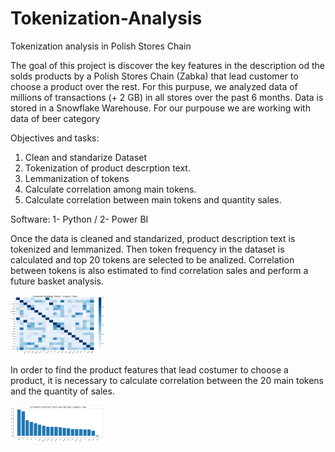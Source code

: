# Tokenization-Analysis

Tokenization analysis in Polish Stores Chain

The goal of this project is discover the key features in the description od the solds products by a Polish Stores Chain (Zabka) that lead customer to choose a product over the rest. For this purpuse, we analyzed data of millions of transactions (+ 2 GB) in all stores over the past 6 months. Data is stored in a Snowflake Warehouse. For our purpouse we are working with data of beer category

Objectives and tasks:

1. Clean and standarize Dataset
2. Tokenization of product descrption text.
3. Lemmanization of tokens
4. Calculate correlation among main tokens.
5. Calculate correlation between main tokens and quantity sales.

Software: 1- Python / 2- Power BI

Once the data is cleaned and standarized, product description text is tokenized and lemmanized. Then token frequency in the dataset is calculated and top 20 tokens are selected to be analized. Correlation between tokens is also estimated to find correlation sales and perform a future basket analysis.

<img
  src="/Images/Matrix Correlation.JPG"
  alt="Matrix Correlation"
  title="Matrix Correlation"
  style="display: inline-block; margin: 0 auto; max-width: 150px">
  
In order to find the product features that lead costumer to choose a product, it is necessary to calculate correlation between the 20 main tokens and the quantity of sales.
  
  <img
  src="/Images/Correlation Sales Beer.JPG"
  alt="Correlation Sales Beer"
  title="Correlation Sales Beern"
  style="display: inline-block; margin: 0 auto; max-width: 150px">

